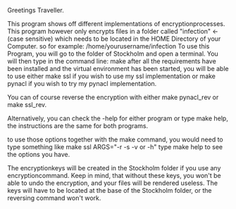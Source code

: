 Greetings Traveller.

This program shows off different implementations of encryptionprocesses.
This program however only encrypts files in a folder called "infection" <-(case sensitive) which needs to be located in the HOME Directory of your Computer. 
so for example: /home/yourusername/infection
To use this Program, you will go to the folder of Stockholm and open a terminal.
You will then type in the command line:
make
after all the requirements have been installed and the virtual environment has been started, you will be able to use either make ssl if you wish to use my ssl implementation 
or make pynacl if you wish to try my pynacl implementation.

You can of course reverse the encryption with either make pynacl_rev or make ssl_rev.

Alternatively, you can check the -help for either program
or type make help, the instructions are the same for both programs.

to use those options together with the make command, you would need to type something like make ssl ARGS="-r -s -v or -h"
type make help to see the options you have.

The encryptionkeys will be created in the Stockholm folder if you use any encryptioncommand. 
Keep in mind, that without these keys, you won't be able to undo the encryption, and your files will be rendered useless.
The keys will have to be located at the base of the Stockholm folder, or the reversing command won't work.

